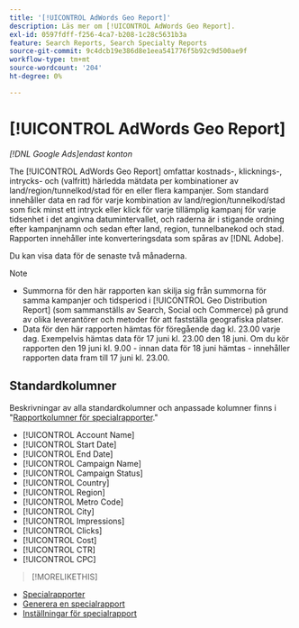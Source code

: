 ```yaml
---
title: '[!UICONTROL AdWords Geo Report]'
description: Läs mer om [!UICONTROL AdWords Geo Report].
exl-id: 0597fdff-f256-4ca7-b208-1c28c5631b3a
feature: Search Reports, Search Specialty Reports
source-git-commit: 9c4dcb19e386d8e1eea541776f5b92c9d500ae9f
workflow-type: tm+mt
source-wordcount: '204'
ht-degree: 0%

---
```


# [!UICONTROL AdWords Geo Report]

*[!DNL Google Ads]endast konton*

The [!UICONTROL AdWords Geo Report] omfattar kostnads-, klicknings-, intrycks- och (valfritt) härledda mätdata per kombinationer av land/region/tunnelkod/stad för en eller flera kampanjer. Som standard innehåller data en rad för varje kombination av land/region/tunnelkod/stad som fick minst ett intryck eller klick för varje tillämplig kampanj för varje tidsenhet i det angivna datumintervallet, och raderna är i stigande ordning efter kampanjnamn och sedan efter land, region, tunnelbanekod och stad. Rapporten innehåller inte konverteringsdata som spåras av [!DNL Adobe].

Du kan visa data för de senaste två månaderna.

>[!NOTE]
>
>* Summorna för den här rapporten kan skilja sig från summorna för samma kampanjer och tidsperiod i [!UICONTROL Geo Distribution Report] (som sammanställs av Search, Social och Commerce) på grund av olika leverantörer och metoder för att fastställa geografiska platser.
>* Data för den här rapporten hämtas för föregående dag kl. 23.00 varje dag. Exempelvis hämtas data för 17 juni kl. 23.00 den 18 juni. Om du kör rapporten den 19 juni kl. 9.00 - innan data för 18 juni hämtas - innehåller rapporten data fram till 17 juni kl. 23.00.

## Standardkolumner

Beskrivningar av alla standardkolumner och anpassade kolumner finns i &quot;[Rapportkolumner för specialrapporter](specialty-report-columns.md).&quot;

* [!UICONTROL Account Name]
* [!UICONTROL Start Date]
* [!UICONTROL End Date]
* [!UICONTROL Campaign Name]
* [!UICONTROL Campaign Status]
* [!UICONTROL Country]
* [!UICONTROL Region]
* [!UICONTROL Metro Code]
* [!UICONTROL City]
* [!UICONTROL Impressions]
* [!UICONTROL Clicks]
* [!UICONTROL Cost]
* [!UICONTROL CTR]
* [!UICONTROL CPC]

>[!MORELIKETHIS]
>
* [Specialrapporter](specialty-report-about.md)
* [Generera en specialrapport](specialty-report-generate.md)
* [Inställningar för specialrapport](specialty-report-settings.md)
